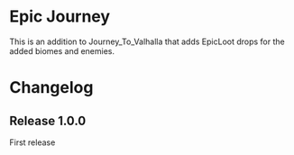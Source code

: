 # Epic Journey

This is an addition to Journey_To_Valhalla that adds EpicLoot drops for the added biomes and enemies.

# Changelog

## Release 1.0.0

First release